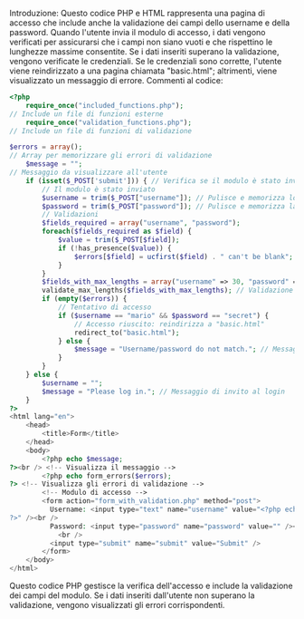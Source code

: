 Introduzione:
Questo codice PHP e HTML rappresenta una pagina di accesso che include anche la validazione dei campi dello username e della password. Quando l'utente invia il modulo di accesso, i dati vengono verificati per assicurarsi che i campi non siano vuoti e che rispettino le lunghezze massime consentite. Se i dati inseriti superano la validazione, vengono verificate le credenziali. Se le credenziali sono corrette, l'utente viene reindirizzato a una pagina chiamata "basic.html"; altrimenti, viene visualizzato un messaggio di errore.
Commenti al codice:
```php
<?php
	require_once("included_functions.php");
// Include un file di funzioni esterne
	require_once("validation_functions.php");
// Include un file di funzioni di validazione

$errors = array();
// Array per memorizzare gli errori di validazione
	$message = "";
// Messaggio da visualizzare all'utente
	if (isset($_POST['submit'])) { // Verifica se il modulo è stato inviato
		// Il modulo è stato inviato
		$username = trim($_POST["username"]); // Pulisce e memorizza lo username
		$password = trim($_POST["password"]); // Pulisce e memorizza la password
		// Validazioni
		$fields_required = array("username", "password");
		foreach($fields_required as $field) {
			$value = trim($_POST[$field]);
			if (!has_presence($value)) {
				$errors[$field] = ucfirst($field) . " can't be blank";
			}
		}
		$fields_with_max_lengths = array("username" => 30, "password" => 8);
		validate_max_lengths($fields_with_max_lengths); // Validazione lunghezza massima
		if (empty($errors)) {
			// Tentativo di accesso
			if ($username == "mario" && $password == "secret") {
				// Accesso riuscito: reindirizza a "basic.html"
				redirect_to("basic.html");
			} else {
				$message = "Username/password do not match."; // Messaggio di errore
			}
		}
	} else {
		$username = "";
		$message = "Please log in."; // Messaggio di invito al login
	}
?>
<html lang="en">
	<head>
		<title>Form</title>
	</head>
	<body>
		<?php echo $message;
?><br /> <!-- Visualizza il messaggio -->
		<?php echo form_errors($errors);
?> <!-- Visualizza gli errori di validazione -->
		<!-- Modulo di accesso -->
		<form action="form_with_validation.php" method="post">
		  Username: <input type="text" name="username" value="<?php echo htmlspecialchars($username);
?>" /><br />
		  Password: <input type="password" name="password" value="" /><br />
			<br />
		  <input type="submit" name="submit" value="Submit" />
		</form>
	</body>
</html>
```
Questo codice PHP gestisce la verifica dell'accesso e include la validazione dei campi del modulo. Se i dati inseriti dall'utente non superano la validazione, vengono visualizzati gli errori corrispondenti.
